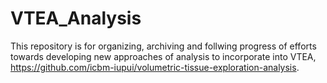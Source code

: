 # VTEA_Analysis

This repository is for organizing, archiving and follwing progress of efforts towards developing new approaches of analysis to incorporate into VTEA, https://github.com/icbm-iupui/volumetric-tissue-exploration-analysis.  

